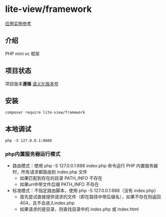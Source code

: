 # lite-view/framework

[应用实例参考](https://github.com/lite-view/lite-view)

## 介绍

PHP mini vc 框架

## 项目状态

项目版本**遵循** [语义化版本号](https://semver.org/lang/zh-CN/)

## 安装

`composer require lite-view/framework`

## 本地调试

`php -S 127.0.0.1:8000`

### php内置服务器运行模式

- 路由模式：使用 php -S 127.0.0.1:888 index.php 命令运行 PHP 内置服务器时，所有请求都路由到 index.php 文件
    - 如果匹配到存在的目录 PATH_INFO 不存在
    - 如果uri中带文件后缀 PATH_INFO 不存在
- 标准模式：不指定路由脚本，使用 php -S 127.0.0.1:888（没有 index.php）
    - 首先尝试直接提供请求的文件（即在路径中带后缀名），如果不存在则返回404，且不会进入index.php
    - 如果请求的是目录，则查找目录中的 index.php 或 index.html

